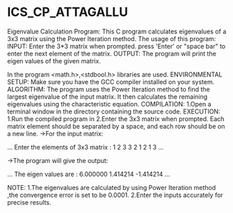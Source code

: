 # ICS_CP_ATTAGALLU
Eigenvalue Calculation Program:
      This C program calculates eigenvalues of a 3x3 matrix using the Power Iteration method.
      The usage of this program:
           INPUT: Enter the 3*3 matrix when prompted.
                press 'Enter' or "space bar" to enter the next element of the matrix.
           OUTPUT: The program will print the eigen values of the given matrix.

In the program <math.h>,<stdbool.h> libraries are used.
ENVIRONMENTAL SETUP:
  Make sure you have the GCC compiler installed on your system.
ALGORITHM:
  The program uses the Power Iteration method to find the largest eigenvalue of the input matrix. 
  It then calculates the remaining eigenvalues using the characteristic equation.
COMPILATION:
  1.Open a terminal window in the directory containing the source code.
EXECUTION:
  1.Run the compiled program in 
  2.Enter the 3x3 matrix when prompted. Each matrix element should be separated by a space, and each row should be on a new line.
    ->For the input matrix:

  ...
  Enter the elements of 3x3 matrix :
  1 2 3
  3 2 1
  2 1 3
  ...

  ->The program will give the output:

  ...
  The eigen values are : 
  6.000000
  1.414214
  -1.414214
  ...

  NOTE:
    1.The eigenvalues are calculated by using  Power Iteration method ,the convergence error is set to be 0.0001.
    2.Enter the inputs accurately for precise results.


